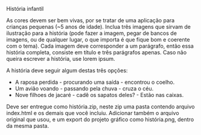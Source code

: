História infantil

As cores devem ser bem vivas, por se tratar de uma aplicação para crianças pequenas (~5 anos de idade). Inclua três imagens que sirvam de ilustração para a história (pode fazer a imagem, pegar de bancos de imagens, ou de qualquer lugar, o que importa é que fique bom e coerente com o tema). Cada imagem deve corresponder a um parágrafo, então essa história completa, consiste em título e três parágrafos apenas. Caso não queira escrever a história, use lorem ipsum.

A história deve seguir algum destas três opções:

- A raposa perdida - procurando uma saída - encontrou o coelho.
- Um avião voando - passando pela chuva - cruza o céu.
- Nove filhoes de jacaré - cadê os sapatos deles? - Estão nas caixas.

Deve ser entregue como história.zip, neste zip uma pasta contendo arquivo index.html e os demais que você incluiu. Adicionar também o arquivo original que usou, e um export do projeto gráfico como história.png, dentro da mesma pasta.

